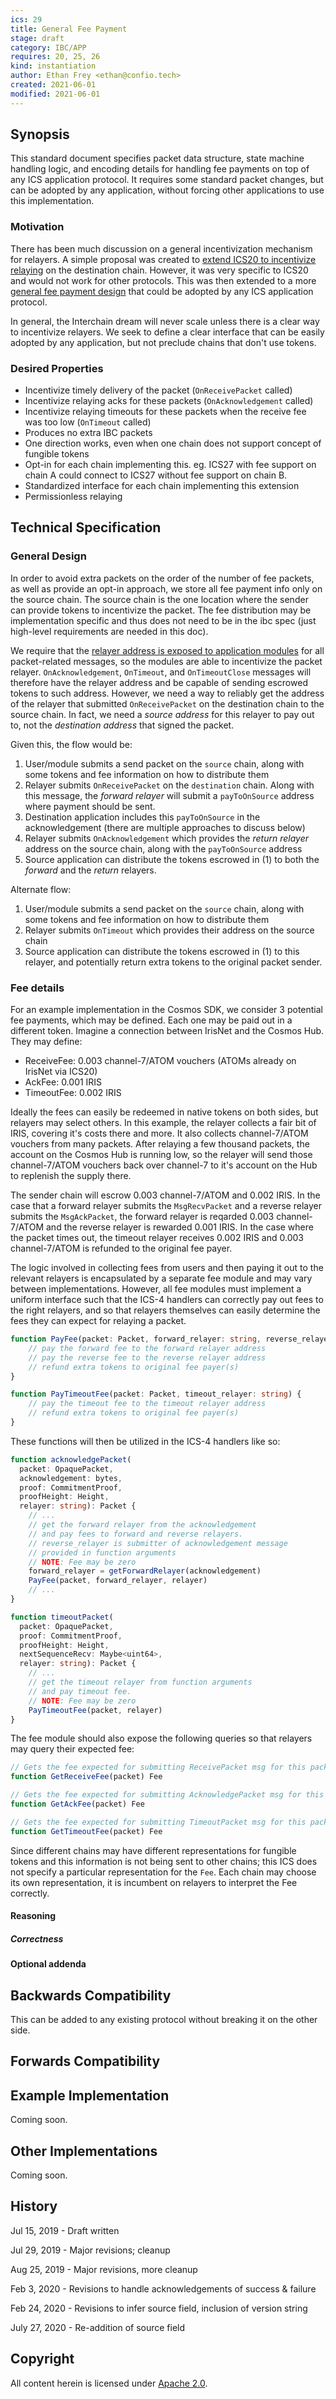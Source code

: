 ```yaml
---
ics: 29
title: General Fee Payment
stage: draft
category: IBC/APP
requires: 20, 25, 26
kind: instantiation
author: Ethan Frey <ethan@confio.tech>
created: 2021-06-01
modified: 2021-06-01
---
```


## Synopsis

This standard document specifies packet data structure, state machine handling logic, and encoding details for handling fee
payments on top of any ICS application protocol. It requires some standard packet changes, but can be adopted by any
application, without forcing other applications to use this implementation.

### Motivation

There has been much discussion on a general incentivization mechanism for relayers. A simple proposal was created to
[extend ICS20 to incentivize relaying](https://github.com/cosmos/ibc/pull/577) on the destination chain. However,
it was very specific to ICS20 and would not work for other protocols. This was then extended to a more
[general fee payment design](https://github.com/cosmos/ibc/issues/578) that could be adopted by any ICS application
protocol.

In general, the Interchain dream will never scale unless there is a clear way to incentivize relayers. We seek to
define a clear interface that can be easily adopted by any application, but not preclude chains that don't use tokens.

### Desired Properties

- Incentivize timely delivery of the packet (`OnReceivePacket` called)
- Incentivize relaying acks for these packets (`OnAcknowledgement` called)
- Incentivize relaying timeouts for these packets when the receive fee was too low (`OnTimeout` called)
- Produces no extra IBC packets
- One direction works, even when one chain does not support concept of fungible tokens
- Opt-in for each chain implementing this. eg. ICS27 with fee support on chain A could connect to ICS27 without fee support on chain B.
- Standardized interface for each chain implementing this extension
- Permissionless relaying

## Technical Specification

### General Design

In order to avoid extra packets on the order of the number of fee packets, as well as provide an opt-in approach, we
store all fee payment info only on the source chain. The source chain is the one location where the sender can provide tokens
to incentivize the packet. The fee distribution may be implementation specific and thus does not need to be in the ibc spec
(just high-level requirements are needed in this doc).

We require that the [relayer address is exposed to application modules](https://github.com/cosmos/ibc/pull/579) for
all packet-related messages, so the modules are able to incentivize the packet relayer. `OnAcknowledgement`, `OnTimeout`,
and `OnTimeoutClose` messages will therefore have the relayer address and be capable of sending escrowed tokens to such address.
However, we need a way to reliably get the address of the relayer that submitted `OnReceivePacket` on the destination chain to
the source chain. In fact, we need a *source address* for this relayer to pay out to, not the *destination address* that signed
the packet.

Given this, the flow would be:

1. User/module submits a send packet on the `source` chain, along with some tokens and fee information on how to distribute them
2. Relayer submits `OnReceivePacket` on the `destination` chain. Along with this message, the *forward relayer* will submit a `payToOnSource` address where payment should be sent.
3. Destination application includes this `payToOnSource` in the acknowledgement (there are multiple approaches to discuss below)
4. Relayer submits `OnAcknowledgement` which provides the *return relayer* address on the source chain, along with the `payToOnSource` address
5. Source application can distribute the tokens escrowed in (1) to both the *forward* and the *return* relayers.

Alternate flow:

1. User/module submits a send packet on the `source` chain, along with some tokens and fee information on how to distribute them
2. Relayer submits `OnTimeout` which provides their address on the source chain
3. Source application can distribute the tokens escrowed in (1) to this relayer, and potentially return extra tokens to the original packet sender.

### Fee details

For an example implementation in the Cosmos SDK, we consider 3 potential fee payments, which may be defined. Each one may be
paid out in a different token. Imagine a connection between IrisNet and the Cosmos Hub. They may define:

- ReceiveFee: 0.003 channel-7/ATOM vouchers (ATOMs already on IrisNet via ICS20)
- AckFee: 0.001 IRIS
- TimeoutFee: 0.002 IRIS

Ideally the fees can easily be redeemed in native tokens on both sides, but relayers may select others. In this example, the relayer collects a fair bit of IRIS, covering it's costs there and more. It also collects channel-7/ATOM vouchers from many packets. After relaying a few thousand packets, the account on the Cosmos Hub is running low, so the relayer will send those channel-7/ATOM vouchers back over channel-7 to it's account on the Hub to replenish the supply there. 

The sender chain will escrow 0.003 channel-7/ATOM and 0.002 IRIS. In the case that a forward relayer submits the `MsgRecvPacket` and a reverse relayer submits the `MsgAckPacket`, the forward relayer is reqarded 0.003 channel-7/ATOM and the reverse relayer is rewarded 0.001 IRIS. In the case where the packet times out, the timeout relayer receives 0.002 IRIS and 0.003 channel-7/ATOM is refunded to the original fee payer.

The logic involved in collecting fees from users and then paying it out to the relevant relayers is encapsulated by a separate fee module and may vary between implementations. However, all fee modules must implement a uniform interface such that the ICS-4 handlers can correctly pay out fees to the right relayers, and so that relayers themselves can easily determine the fees they can expect for relaying a packet.

```typescript
function PayFee(packet: Packet, forward_relayer: string, reverse_relayer: string) {
    // pay the forward fee to the forward relayer address
    // pay the reverse fee to the reverse relayer address
    // refund extra tokens to original fee payer(s)
}

function PayTimeoutFee(packet: Packet, timeout_relayer: string) {
    // pay the timeout fee to the timeout relayer address
    // refund extra tokens to original fee payer(s)
}
```

These functions will then be utilized in the ICS-4 handlers like so:

```typescript
function acknowledgePacket(
  packet: OpaquePacket,
  acknowledgement: bytes,
  proof: CommitmentProof,
  proofHeight: Height,
  relayer: string): Packet {
    // ...
    // get the forward relayer from the acknowledgement
    // and pay fees to forward and reverse relayers.
    // reverse_relayer is submitter of acknowledgement message
    // provided in function arguments
    // NOTE: Fee may be zero
    forward_relayer = getForwardRelayer(acknowledgement)
    PayFee(packet, forward_relayer, relayer)
    // ...
}

function timeoutPacket(
  packet: OpaquePacket,
  proof: CommitmentProof,
  proofHeight: Height,
  nextSequenceRecv: Maybe<uint64>,
  relayer: string): Packet {
    // ...
    // get the timeout relayer from function arguments
    // and pay timeout fee.
    // NOTE: Fee may be zero
    PayTimeoutFee(packet, relayer)
}
```

The fee module should also expose the following queries so that relayers may query their expected fee:

```typescript
// Gets the fee expected for submitting ReceivePacket msg for this packet
function GetReceiveFee(packet) Fee

// Gets the fee expected for submitting AcknowledgePacket msg for this packet
function GetAckFee(packet) Fee

// Gets the fee expected for submitting TimeoutPacket msg for this packet
function GetTimeoutFee(packet) Fee
```

Since different chains may have different representations for fungible tokens and this information is not being sent to other chains; this ICS does not specify a particular representation for the `Fee`. Each chain may choose its own representation, it is incumbent on relayers to interpret the Fee correctly.

#### Reasoning

##### Correctness

#### Optional addenda

## Backwards Compatibility

This can be added to any existing protocol without breaking it on the other side.

## Forwards Compatibility

## Example Implementation

Coming soon.

## Other Implementations

Coming soon.

## History

Jul 15, 2019 - Draft written

Jul 29, 2019 - Major revisions; cleanup

Aug 25, 2019 - Major revisions, more cleanup

Feb 3, 2020 - Revisions to handle acknowledgements of success & failure

Feb 24, 2020 - Revisions to infer source field, inclusion of version string

July 27, 2020 - Re-addition of source field

## Copyright

All content herein is licensed under [Apache 2.0](https://www.apache.org/licenses/LICENSE-2.0).

